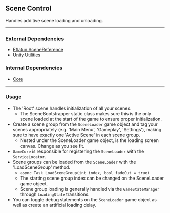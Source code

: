 ## Scene Control
Handles additive scene loading and unloading.

---

### External Dependencies
- [Eflatun.SceneReference](https://github.com/starikcetin/Eflatun.SceneReference.git#4.1.1)
- [Unity Utilities](https://github.com/itsJimothy/Unity-Utilities.git)

### Internal Dependencies
- [Core](./Core.md)

---

### Usage
- The 'Root' scene handles initialization of all your scenes.
    - The SceneBootstrapper static class makes sure this is the only scene loaded at the start of the game to ensure proper initialization.
- Create a scene group from the `SceneLoader` game object and tag your scenes appropriately (e.g. 'Main Menu', 'Gameplay', 'Settings'), making sure to have exactly one 'Active Scene' in each scene group.
    - Nested under the SceneLoader game object, is the loading screen canvas. Change as you see fit.
- `GameCore` is responsible for registering the `SceneLoader` with the `ServiceLocator`.
- Scene groups can be loaded from the `SceneLoader` with the 'LoadSceneGroup' method.
    - `async Task LoadSceneGroup(int index, bool fadeOut = true)`
    - The starting scene group index can be changed on the SceneLoader game object.
    - Scene group loading is generally handled via the `GameStateManager` through `LoadingState` transitions.
- You can toggle debug statements on the `SceneLoader` game object as well as create an artificial loading delay.
